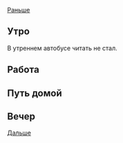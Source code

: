 [Раньше](2021.04.11.md)  
## Утро
В утреннем автобусе читать не стал.
## Работа
## Путь домой
## Вечер
[Дальше](2021.04.13.md)
